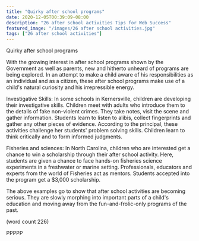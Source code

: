 ```yaml
---
title: "Quirky after school programs"
date: 2020-12-05T00:39:09-08:00
description: "26 after school activities Tips for Web Success"
featured_image: "/images/26 after school activities.jpg"
tags: ["26 after school activities"]
---
```


Quirky after school programs 

With the growing interest in after school programs shown by the Government
as well as parents, new and hitherto unheard of programs are being 
explored. In an attempt to make a child aware of his responsibilities as 
an individual and as a citizen, these after school programs make use of a 
child's natural curiosity and his irrepressible energy.

Investigative Skills:
In some schools in Kernersville, children are developing their 
investigative skills. Children meet with adults who introduce them to the 
details of fake non-violent crimes. They take notes, visit the scene and 
gather information. Students learn to listen to alibis, collect 
fingerprints and gather any other pieces of evidence. According to the 
principal, these activities challenge her students' problem solving 
skills. Children learn to think critically and to form informed judgments. 

Fisheries and sciences:
In North Carolina, children who are interested get a chance to win a 
scholarship through their after school activity. Here, students are given 
a chance to face hands-on fisheries science experiments in a freshwater or 
marine setting. Professionals, educators and experts from the world of 
Fisheries act as mentors. Students accepted into the program get a $3,000 
scholarship.

The above examples go to show that after school activities are becoming 
serious. They are slowly morphing into important parts of a child's 
education and moving away from the fun-and-frolic-only programs of the 
past.

(word count 226)

PPPPP
